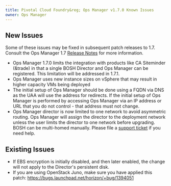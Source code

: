```yaml
---
title: Pivotal Cloud Foundry&reg; Ops Manager v1.7.0 Known Issues
owner: Ops Manager
---
```


## New Issues

Some of these issues may be fixed in subsequent patch releases to 1.7. Consult the Ops Manager 1.7 [Release Notes](opsmanager_rn_1_7.html) for more information.

* Ops Manager 1.7.0 limits the integration with products like CA Siteminder (&trade) in that a single BOSH Director and Ops Manager can be registered. This limitation will be addressed in 1.7.1.
* Ops Manager uses new instance sizes on vSphere that may result in higher capacity VMs being deployed
* The initial setup of Ops Manager should be done using a FQDN via DNS as the UAA will use the address for redirects. If the initial setup of Ops Manager is performed by accessing Ops Manager via an IP address or URL that you do not control - that address must not change.
* Ops Manager director is now limited to one network to avoid asymmetric routing. Ops Manager will assign the director to the deployment network unless the user limits the director to one network before upgrading. BOSH can be multi-homed manually. Please file a [support ticket](http://support.pivotal.io) if you need help.

## Existing Issues

* If EBS encryption is initially disabled, and then later enabled, the change will not apply to the Director's persistent disk.
* If you are using OpenStack Juno, make sure you have applied this patch: https://bugs.launchpad.net/horizon/+bug/1394051
